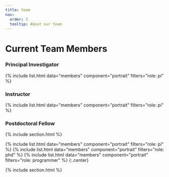 ```yaml
---
title: team
nav:
  order: 3
  tooltip: About our team
---
```


# <i class="fas fa-users"></i>Current Team Members
### Principal Investigator

{%
  include list.html
  data="members"
  component="portrait"
  filters="role: pi"
%}


### Instructor

{%
  include list.html
  data="members"
  component="portrait"
  filters="role: pi"
%}

### Postdoctoral Fellow

{% include section.html %}

{%
  include list.html
  data="members"
  component="portrait"
  filters="role: pi"
%}
{%
  include list.html
  data="members"
  component="portrait"
  filters="role: phd"
%}
{%
  include list.html
  data="members"
  component="portrait"
  filters="role: programmer"
%}
{:.center}


{% include section.html %}

